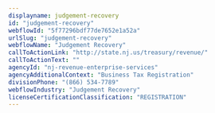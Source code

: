 ```yaml
---
displayname: judgement-recovery
id: "judgement-recovery"
webflowId: "5f77296bdf77de7652e1a52a"
urlSlug: "judgement-recovery"
webflowName: "Judgement Recovery"
callToActionLink: "http://state.nj.us/treasury/revenue/"
callToActionText: ""
agencyId: "nj-revenue-enterprise-services"
agencyAdditionalContext: "Business Tax Registration"
divisionPhone: "(866) 534-7789"
webflowIndustry: "Judgement Recovery"
licenseCertificationClassification: "REGISTRATION"
---
```

